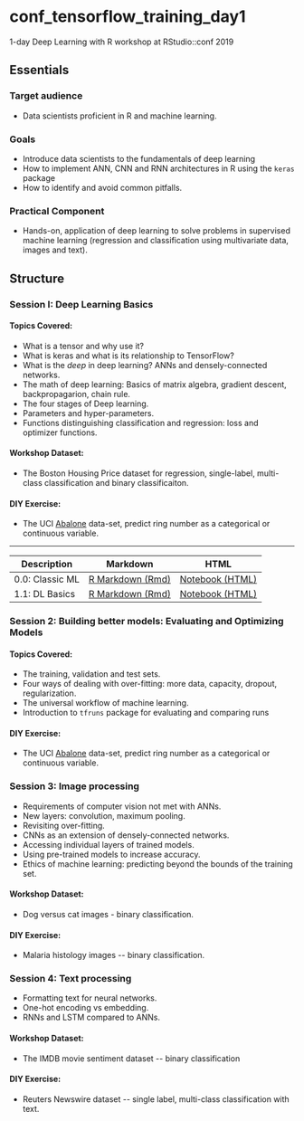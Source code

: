# conf_tensorflow_training_day1

1-day Deep Learning with R workshop at RStudio::conf 2019

## Essentials

### Target audience

- Data scientists proficient in R and machine learning.

### Goals 

- Introduce data scientists to the fundamentals of deep learning
- How to implement ANN, CNN and RNN architectures in R using the `keras` package
- How to identify and avoid common pitfalls.

### Practical Component

- Hands-on, application of deep learning to solve problems in supervised machine learning (regression and classification using multivariate data, images and text).

## Structure

### Session I: Deep Learning Basics

#### Topics Covered:

- What is a tensor and why use it?
- What is keras and what is its relationship to TensorFlow?
- What is the *deep* in deep learning? ANNs and densely-connected networks. 
- The math of deep learning: Basics of matrix algebra, gradient descent, backpropagarion, chain rule.
- The four stages of Deep learning.
- Parameters and hyper-parameters.
- Functions distinguishing classification and regression: loss and optimizer functions.

#### Workshop Dataset:

- The Boston Housing Price dataset for regression, single-label, multi-class classification and binary classificaiton.

#### DIY Exercise:

- The UCI [Abalone](http://archive.ics.uci.edu/ml/datasets/Abalone) data-set, predict ring number as a categorical or continuous variable.

***


| Description | Markdown | HTML
| ------------- | ------------- | ------------- |
| 0.0: Classic ML | [R Markdown (Rmd)](/1_Deep_Learning_Intro/scripts/1_0_Classic_ML.Rmd) | [Notebook (HTML)](/1_Deep_Learning_Intro/scripts/1_0_Classic_ML.html) |
| 1.1: DL Basics | [R Markdown (Rmd)](notebooks/3.4-classifying-movie-reviews.Rmd) | [Notebook (HTML)](https://jjallaire.github.io/deep-learning-with-r-notebooks/notebooks/3.4-classifying-movie-reviews.nb.html) |




### Session 2: Building better models: Evaluating and Optimizing Models

#### Topics Covered:

- The training, validation and test sets.
- Four ways of dealing with over-fitting: more data, capacity, dropout, regularization.
- The universal workflow of machine learning.
- Introduction to `tfruns` package for evaluating and comparing runs

#### DIY Exercise:

- The UCI [Abalone](http://archive.ics.uci.edu/ml/datasets/Abalone) data-set, predict ring number as a categorical or continuous variable.

### Session 3: Image processing

- Requirements of computer vision not met with ANNs.
- New layers: convolution, maximum pooling.
- Revisiting over-fitting.
- CNNs as an extension of densely-connected networks.
- Accessing individual layers of trained models.
- Using pre-trained models to increase accuracy.
- Ethics of machine learning: predicting beyond the bounds of the training set.

#### Workshop Dataset:

- Dog versus cat images - binary classification.

#### DIY Exercise:

- Malaria histology images -- binary classification.

### Session 4: Text processing

- Formatting text for neural networks.
- One-hot encoding vs embedding.
- RNNs and LSTM compared to ANNs.

#### Workshop Dataset:

- The IMDB movie sentiment dataset -- binary classification

#### DIY Exercise:

- Reuters Newswire dataset -- single label, multi-class classification with text.

